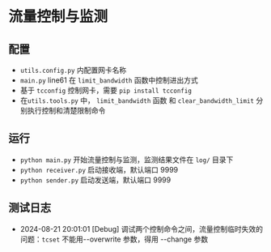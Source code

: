 # 流量控制与监测


## 配置
- `utils.config.py` 内配置网卡名称
- `main.py` line61 在 `limit_bandwidth` 函数中控制进出方式
- 基于 `tcconfig` 控制网卡，需要 `pip install tcconfig`
- 在`utils.tools.py` 中， `limit_bandwidth` 函数 和 `clear_bandwidth_limit` 分别执行控制和清楚限制命令

## 运行
- `python main.py` 开始流量控制与监测，监测结果文件在 `log/` 目录下
- `python receiver.py` 启动接收端，默认端口 9999
- `python sender.py` 启动发送端，默认端口 9999

## 测试日志

- 2024-08-21 20:01:01 [Debug] 调试两个控制命令之间，流量控制临时失效的问题：`tcset` 不能用--overwrite 参数，得用 --change 参数
